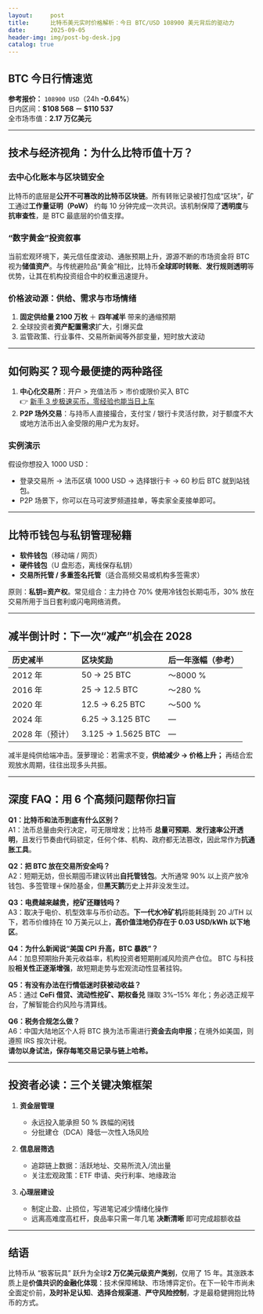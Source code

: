 ```yaml
---
layout:     post
title:      比特币美元实时价格解析：今日 BTC/USD 108900 美元背后的驱动力
date:       2025-09-05
header-img: img/post-bg-desk.jpg
catalog: true
---
```


## BTC 今日行情速览  

**参考报价：** `108900 USD`（24h **-0.64%**）  
日内区间：**$108 568 － $110 537**  
全市场市值：**2.17 万亿美元**

---

## 技术与经济视角：为什么比特币值十万？

### 去中心化账本与区块链安全  
比特币的底层是**公开不可篡改的比特币区块链**。所有转账记录被打包成“区块”，矿工通过**工作量证明（PoW）** 约每 10 分钟完成一次共识。该机制保障了**透明度**与**抗审查性**，是 BTC 最底层的价值支撑。  

### “数字黄金”投资叙事  
当前宏观环境下，美元信任度波动、通胀预期上升，源源不断的市场资金将 BTC 视为**储值资产**。与传统避险品“黄金”相比，比特币**全球即时转账**、**发行规则透明**等优势，让其在机构投资组合中的权重迅速提升。

### 价格波动源：供给、需求与市场情绪  
1. **固定供给量 2100 万枚** ＋ **四年减半** 带来的通缩预期  
2. 全球投资者**资产配置需求**扩大，引爆买盘  
3. 监管政策、行业事件、交易所新闻等外部变量，短时放大波动  

---

## 如何购买？现今最便捷的两种路径

1. **中心化交易所**：开户 > 充值法币 > 市价或限价买入 BTC  
   👉 [新手 3 步极速买币，零经验也能当日上车](https://okxdog.com/)  
2. **P2P 场外交易**：与持币人直接撮合，支付宝 / 银行卡灵活付款，对于额度不大或地方法币出入金受限的用户尤为友好。

### 实例演示  
假设你想投入 1000 USD：  
- 登录交易所 → 法币区填 1000 USD → 选择银行卡 → 60 秒后 BTC 就到站钱包。  
- P2P 场景下，你可以在马可波罗频道挂单，等卖家全麦接单即可。  

---

## 比特币钱包与私钥管理秘籍

- **软件钱包**（移动端 / 网页）  
- **硬件钱包**（U 盘形态，离线保存私钥）  
- **交易所托管 / 多重签名托管**（适合高频交易或机构多签需求）

原则：**私钥=资产权**。常见组合：主力持仓 70% 使用冷钱包长期屯币，30% 放在交易所用于当日套利或闪电网络消费。  

---

## 减半倒计时：下一次“减产”机会在 2028

| 历史减半 | 区块奖励 | 后一年涨幅（参考） |  
| :--- | :--- | :--- |  
| 2012 年 | 50 → 25 BTC | ～8000 % |  
| 2016 年 | 25 → 12.5 BTC | ～280 % |  
| 2020 年 | 12.5 → 6.25 BTC | ～500 % |  
| 2024 年 | 6.25 → 3.125 BTC | — |  
| 2028 年（预计） | 3.125 → 1.5625 BTC | — |

减半是纯供给端冲击。菠萝理论：若需求不变，**供给减少 → 价格上升；** 再结合宏观放水周期，往往出现多头共振。

---

## 深度 FAQ：用 6 个高频问题帮你扫盲

**Q1：比特币和法币到底有什么区别？**  
A1：法币总量由央行决定，可无限增发；比特币 **总量可预期**、**发行速率公开透明**，且发行节奏由代码锁定，任何个体、机构、政府都无法篡改，因此常作为**抗通胀工具**。  

**Q2：把 BTC 放在交易所安全吗？**  
A2：短期无妨，但长期囤币建议转出**自托管钱包**。大所通常 90% 以上资产放冷钱包、多签管理＋保险基金，但**黑天鹅**历史上并非没发生过。  

**Q3：电费越来越贵，挖矿还赚钱吗？**  
A3：取决于电价、机型效率与币价动态。**下一代水冷矿机**将能耗降到 20 J/TH 以下，若币价维持在 10 万美元以上，**高价值洼地仍存在于 0.03 USD/kWh 以下地区**。  

**Q4：为什么新闻说“美国 CPI 升高，BTC 暴跌”？**  
A4：加息预期抬升美元收益率，机构投资者短期削减风险资产仓位。 BTC 与科技股**相关性正逐渐增强**，故短期走势与宏观流动性显著挂钩。  

**Q5：有没有办法在行情低迷时获被动收益？**  
A5：通过 **CeFi 借贷、流动性挖矿、期权备兑** 赚取 3%–15% 年化；务必选正规平台，了解智能合约风险与清算线。  

**Q6：税务合规怎么做？**  
A6：中国大陆地区个人将 BTC 换为法币需进行**资金去向申报**；在境外如美国，则遵照 IRS 按次计税。  
**请勿以身试法，保存每笔交易记录与链上哈希。**

---

## 投资者必读：三个关键决策框架

1. **资金层管理**  
   - 永远投入能承担 50 % 跌幅的闲钱  
   - 分批建仓（DCA）降低一次性入场风险  

2. **信息层筛选**  
   - 追踪链上数据：活跃地址、交易所流入/流出量  
   - 关注宏观政策：ETF 申请、央行利率、地缘政治  

3. **心理层建设**  
   - 制定止盈、止损位，写进笔记减少情绪化操作  
   - 远离高难度高杠杆，良品率只需一年几笔 **决断清晰** 即可完成超额收益  

---

## 结语

比特币从 “极客玩具” 跃升为全球**2 万亿美元级资产类别**，仅用了 15 年。其涨跌本质上是**价值共识的金融化体现**：技术保障稀缺、市场博弈定价。在下一轮牛市尚未全面定价前，**及时补足认知**、**选择合规渠道**、**严守风险控制**，才是最稳健拥抱比特币的方式。